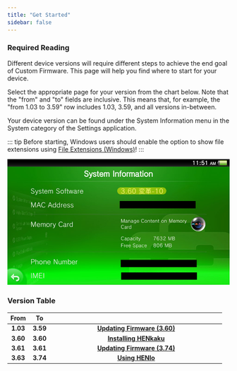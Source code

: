 ```yaml
---
title: "Get Started"
sidebar: false
---
```


### Required Reading

Different device versions will require different steps to achieve the end goal of Custom Firmware. This page will help you find where to start for your device.

Select the appropriate page for your version from the chart below. Note that the "from" and "to" fields are inclusive. This means that, for example, the "from 1.03 to 3.59" row includes 1.03, 3.59, and all versions in-between.

Your device version can be found under the System Information menu in the System category of the Settings application.

::: tip
Before starting, Windows users should enable the option to show file extensions using [File Extensions (Windows)](file-extensions-(windows))!
:::

![A screenshot of the PS Vita System Settings](/assets/images/screenshots/system-version.png)

### Version Table

<table>
  <colgroup>
    <col span="1" style="width: 10%;">
    <col span="1" style="width: 10%;">
    <col span="1" style="width: 80%;">
  </colgroup>
  <thead>
    <tr>
      <th style="text-align: center; font-weight: bold;">From</th>
      <th style="text-align: center; font-weight: bold;">To</th>
      <th style="text-align: center; font-weight: bold;"></th>
    </tr>
  </thead>
  <tbody>
    <tr>
      <td style="text-align: center; font-weight: bold;">1.03</td>
      <td style="text-align: center; font-weight: bold;">3.59</td>
      <td style="text-align: center; font-weight: bold;"><a href="updating-firmware-(3.60)">Updating Firmware (3.60)</a></td>
    </tr>
    <tr>
      <td style="text-align: center; font-weight: bold;">3.60</td>
      <td style="text-align: center; font-weight: bold;">3.60</td>
      <td style="text-align: center; font-weight: bold;"><a href="installing-henkaku">Installing HENkaku</a></td>
    </tr>
    <tr>
      <td style="text-align: center; font-weight: bold;">3.61</td>
      <td style="text-align: center; font-weight: bold;">3.61</td>
      <td style="text-align: center; font-weight: bold;"><a href="updating-firmware-(3.74)">Updating Firmware (3.74)</a></td>
    </tr>
    <tr>
      <td style="text-align: center; font-weight: bold;">3.63</td>
      <td style="text-align: center; font-weight: bold;">3.74</td>
      <td style="text-align: center; font-weight: bold;"><a href="using-henlo">Using HENlo</a></td>
    </tr>
  </tbody>
</table>
